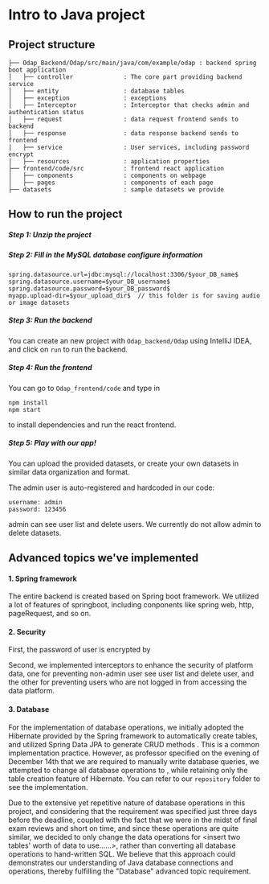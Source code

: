 # Intro to Java project 

## Project structure

```
├── Odap_Backend/Odap/src/main/java/com/example/odap : backend spring boot application
│   ├── controller              : The core part providing backend service
│   ├── entity                  : database tables
│   ├── exception               : exceptions
│   ├── Interceptor             : Interceptor that checks admin and authentication status
│   ├── request                 : data request frontend sends to backend
│   ├── response                : data response backend sends to frontend
|   ├── service				    : User services, including password encrypt
|   ├── resources			    : application properties
├── frontend/code/src           : frontend react application
│   ├── components              : components on webpage
│   ├── pages              		: components of each page 
├── datasets				    : sample datasets we provide 
```

## How to run the project



##### Step 1: Unzip the project

##### Step 2: Fill in the MySQL database configure information

```shell
spring.datasource.url=jdbc:mysql://localhost:3306/$your_DB_name$
spring.datasource.username=$your_DB_username$
spring.datasource.password=$your_DB_password$
myapp.upload-dir=$your_upload_dir$  // this folder is for saving audio or image datasets
```

##### Step 3: Run the backend

You can create an new project with ``Odap_backend/Odap`` using IntelliJ IDEA, and click on ``run`` to run the backend.

##### Step 4: Run the frontend

You can go to ``Odap_frontend/code``  and type in 

```shell
npm install
npm start
```

to install dependencies and run the react frontend.

##### Step 5: Play with our app! 

You can upload the provided datasets, or create your own datasets in similar data organization and format.

The admin user is auto-registered and hardcoded in our code: 

```
username: admin
password: 123456
```

admin can see user list and delete users. We currently do not allow admin to delete datasets.

## Advanced topics we've implemented

#### 1. Spring framework

The entire backend is created based on Spring boot framework. We utilized a lot of features of springboot, including conponents like spring web, http, pageRequest, and so on.

#### 2. Security

First, the password of user is encrypted by <Insert>

Second, we implemented interceptors to enhance the security of platform data, one for preventing non-admin user see user list and delete user, and the other for preventing users who are not logged in from accessing the data platform.

#### 3. Database 

For the implementation of database operations, we initially adopted the Hibernate provided by the Spring framework to automatically create tables, and utilized Spring Data JPA to generate CRUD methods . This is a common implementation practice. However, as professor specified on the evening of December 14th that we are required to manually write database queries, we attempted to change all database operations to <Insert Specific Implementation>, while retaining only the table creation feature of Hibernate. You can refer to our `repository` folder to see the implementation.

Due to the extensive yet repetitive nature of database operations in this project, and considering that the requirement was specified just three days before the deadline, coupled with the fact that we were in the midst of final exam reviews and short on time, and since these operations are quite similar, we decided to only change the data operations for <insert two tables' worth of data to use……>, rather than converting all database operations to hand-written SQL. We believe that this approach could demonstrates our understanding of Java database connections and operations, thereby fulfilling the "Database" advanced topic requirement.


